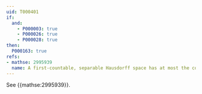 ```yaml
---
uid: T000401
if:
  and:
    - P000003: true
    - P000026: true
    - P000028: true
then:
  P000163: true
refs:
- mathse: 2995939
  name: A first-countable, separable Hausdorff space has at most the continuum cardinality c
---
```


See {{mathse:2995939}}.
